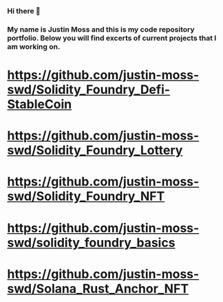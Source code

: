 ### Hi there 👋

### My name is Justin Moss and this is my code repository portfolio.  Below you will find excerts of current projects that I am working on.

# https://github.com/justin-moss-swd/Solidity_Foundry_Defi-StableCoin
# https://github.com/justin-moss-swd/Solidity_Foundry_Lottery
# https://github.com/justin-moss-swd/Solidity_Foundry_NFT
# https://github.com/justin-moss-swd/solidity_foundry_basics
# https://github.com/justin-moss-swd/Solana_Rust_Anchor_NFT

<!--
**justin-moss-swd/justin-moss-swd** is a ✨ _special_ ✨ repository because its `README.md` (this file) appears on your GitHub profile.

Here are some ideas to get you started:

- 🔭 I’m currently working on ...
- 🌱 I’m currently learning ...
- 👯 I’m looking to collaborate on ...
- 🤔 I’m looking for help with ...
- 💬 Ask me about ...
- 📫 How to reach me: ...
- 😄 Pronouns: ...
- ⚡ Fun fact: ...
-->
